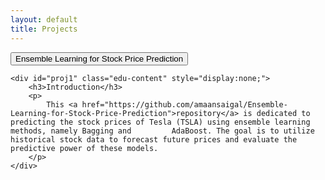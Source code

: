 ```yaml
---
layout: default
title: Projects
---
```


<div id="education-container">
    <button class="edu-btn" onclick="toggleEducation('proj1')">Ensemble Learning for Stock Price Prediction</button>
    
    <div id="proj1" class="edu-content" style="display:none;">
        <h3>Introduction</h3>
        <p>
            This <a href="https://github.com/amaansaigal/Ensemble-Learning-for-Stock-Price-Prediction">repository</a> is dedicated to predicting the stock prices of Tesla (TSLA) using ensemble learning methods, namely Bagging and         AdaBoost. The goal is to utilize historical stock data to forecast future prices and evaluate the predictive power of these models.
        </p>
    </div>
</div>
